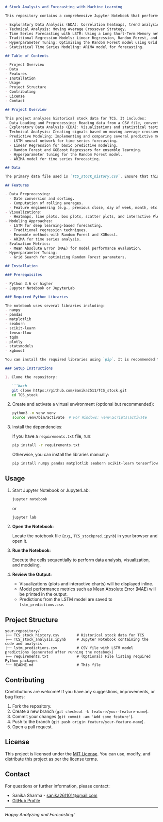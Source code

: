 ```markdown
# Stock Analysis and Forecasting with Machine Learning

This repository contains a comprehensive Jupyter Notebook that performs exploratory data analysis (EDA) and various modeling techniques on historical stock data for TCS. The analysis includes visualization, statistical testing, and forecasting using multiple approaches, including:

- Exploratory Data Analysis (EDA): Correlation heatmaps, trend analysis, and impact analysis (e.g., dividends and stock splits).
- Technical Analysis: Moving Average Crossover Strategy.
- Time Series Forecasting with LSTM: Using a Long Short-Term Memory network for stock price prediction.
- Traditional Regression Models: Linear Regression, Random Forest, and XGBoost for predicting stock close prices.
- Hyperparameter Tuning: Optimizing the Random Forest model using Grid Search.
- Statistical Time Series Modeling: ARIMA model for forecasting.

## Table of Contents

- Project Overview
- Data
- Features
- Installation
- Usage
- Project Structure
- Contributing
- License
- Contact

## Project Overview

This project analyzes historical stock data for TCS. It includes:
- Data Loading and Preprocessing: Reading data from a CSV file, converting date fields, and sorting data.
- Exploratory Data Analysis (EDA): Visualizations and statistical tests to explore relationships between variables such as close price, volume, dividends, and stock splits.
- Technical Analysis: Creating signals based on moving average crossovers.
- Predictive Modeling: Implementing and comparing several predictive models:
  - LSTM neural network for time series forecasting.
  - Linear Regression for basic predictive modeling.
  - Random Forest and XGBoost Regressors for ensemble learning.
  - Hyperparameter tuning for the Random Forest model.
  - ARIMA model for time series forecasting.

## Data

The primary data file used is `TCS_stock_history.csv`. Ensure that this CSV file is located in the same directory as the notebook or update the file path accordingly.

## Features

- Data Preprocessing:
  - Date conversion and sorting.
  - Computation of rolling averages.
  - Feature engineering (e.g., previous close, day of week, month, etc.).
- Visualizations:
  - Heatmaps, line plots, box plots, scatter plots, and interactive Plotly visualizations.
- Modeling Approaches:
  - LSTM for deep learning-based forecasting.
  - Traditional regression techniques.
  - Ensemble methods with Random Forest and XGBoost.
  - ARIMA for time series analysis.
- Evaluation Metrics:
  - Mean Absolute Error (MAE) for model performance evaluation.
- Hyperparameter Tuning:
  - Grid Search for optimizing Random Forest parameters.

## Installation

### Prerequisites

- Python 3.6 or higher
- Jupyter Notebook or JupyterLab

### Required Python Libraries

The notebook uses several libraries including:
- numpy
- pandas
- matplotlib
- seaborn
- scikit-learn
- tensorflow
- tqdm
- plotly
- statsmodels
- xgboost

You can install the required libraries using `pip`. It is recommended to create a virtual environment first.

### Setup Instructions

1. Clone the repository:

   ```bash
   git clone https://github.com/Sanika2511/TCS_stock.git
   cd TCS_stock
   ```

2. Create and activate a virtual environment (optional but recommended):

   ```bash
   python3 -m venv venv
   source venv/bin/activate  # For Windows: venv\Scripts\activate
   ```

3. Install the dependencies:

   If you have a `requirements.txt` file, run:

   ```bash
   pip install -r requirements.txt
   ```

   Otherwise, you can install the libraries manually:

   ```bash
   pip install numpy pandas matplotlib seaborn scikit-learn tensorflow tqdm plotly statsmodels xgboost
   ```

## Usage

1. Start Jupyter Notebook or JupyterLab:

   ```bash
   jupyter notebook
   ```
   or
   ```bash
   jupyter lab
   ```

2. **Open the Notebook:**

   Locate the notebook file (e.g., `TCS_stockpred.ipynb`) in your browser and open it.

3. **Run the Notebook:**

   Execute the cells sequentially to perform data analysis, visualization, and modeling.

4. **Review the Output:**

   - Visualizations (plots and interactive charts) will be displayed inline.
   - Model performance metrics such as Mean Absolute Error (MAE) will be printed in the output.
   - Predictions from the LSTM model are saved to `lstm_predictions.csv`.

## Project Structure

```
your-repository/
├── TCS_stock_history.csv        # Historical stock data for TCS
├── TCS_stock_analysis.ipynb     # Jupyter Notebook containing the code and analysis
├── lstm_predictions.csv         # CSV file with LSTM model predictions (generated after running the notebook)
├── requirements.txt             # (Optional) File listing required Python packages
└── README.md                    # This file
```

## Contributing

Contributions are welcome! If you have any suggestions, improvements, or bug fixes:
1. Fork the repository.
2. Create a new branch (`git checkout -b feature/your-feature-name`).
3. Commit your changes (`git commit -am 'Add some feature'`).
4. Push to the branch (`git push origin feature/your-feature-name`).
5. Open a pull request.

## License

This project is licensed under the [MIT License](LICENSE). You can use, modify, and distribute this project as per the license terms.

## Contact

For questions or further information, please contact:

- Sanika Sharma - sanika261101@gmail.com
- [GitHub Profile](https://github.com/Sanika2511)

---

*Happy Analyzing and Forecasting!*
```
